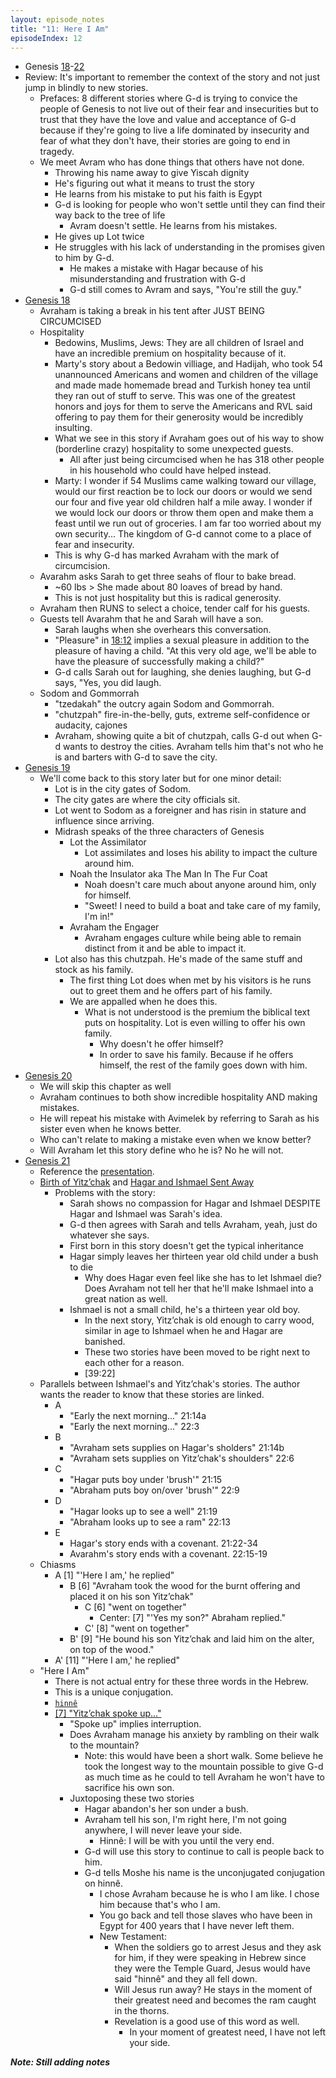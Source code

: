 ```yaml
---
layout: episode_notes
title: "11: Here I Am"
episodeIndex: 12
---
```

- Genesis [18](https://www.bible.com/bible/111/GEN.18)-[22](https://www.bible.com/bible/111/GEN.22)
- Review: It's important to remember the context of the story and not just jump in blindly to new stories.
  - Prefaces: 8 different stories where G-d is trying to convice the people of Genesis to not live out of their fear and insecurities but to trust that they have the love and value and acceptance of G-d because if they're going to live a life dominated by insecurity and fear of what they don't have, their stories are going to end in tragedy.
  - We meet Avram who has done things that others have not done.
    - Throwing his name away to give Yiscah dignity
    - He's figuring out what it means to trust the story
    - He learns from his mistake to put his faith is Egypt
    - G-d is looking for people who won't settle until they can find their way back to the tree of life
      - Avram doesn't settle. He learns from his mistakes.
    - He gives up Lot twice
    - He struggles with his lack of understanding in the promises given to him by G-d.
      - He makes a mistake with Hagar because of his misunderstanding and frustration with G-d
      - G-d still comes to Avram and says, "You're still the guy."
- [Genesis 18](https://www.bible.com/bible/111/GEN.18)
  - Avraham is taking a break in his tent after JUST BEING CIRCUMCISED
  - Hospitality
    - Bedowins, Muslims, Jews: They are all children of Israel and have an incredible premium on hospitality because of it.
    - Marty's story about a Bedowin villiage, and Hadijah, who took 54 unannounced Americans and women and children of the village and made made homemade bread and Turkish honey tea until they ran out of stuff to serve. This was one of the greatest honors and joys for them to serve the Americans and RVL said offering to pay them for their generosity would be incredibly insulting.
    - What we see in this story if Avraham goes out of his way to show (borderline crazy) hospitality to some unexpected guests.
      - All after just being circumcised when he has 318 other people in his household who could have helped instead.
    - Marty: I wonder if 54 Muslims came walking toward our village, would our first reaction be to lock our doors or would we send our four and five year old children half a mile away. I wonder if we would lock our doors or throw them open and make them a feast until we run out of groceries. I am far too worried about my own security... The kingdom of G-d cannot come to a place of fear and insecurity.
    - This is why G-d has marked Avraham with the mark of circumcision.
  - Avarahm asks Sarah to get three seahs of flour to bake bread.
    - ~60 lbs > She made about 80 loaves of bread by hand.
    - This is not just hospitality but this is radical generosity.
  - Avraham then RUNS to select a choice, tender calf for his guests.
  - Guests tell Avarahm that he and Sarah will have a son.
    - Sarah laughs when she overhears this conversation.
    - "Pleasure" in [18:12](https://www.bible.com/bible/111/GEN.18.12) implies a sexual pleasure in addition to the pleasure of having a child. "At this very old age, we'll be able to have the pleasure of successfully making a child?"
    - G-d calls Sarah out for laughing, she denies laughing, but G-d says, "Yes, you did laugh.
  - Sodom and Gommorrah
    - "tzedakah" the outcry again Sodom and Gommorrah.
    - "chutzpah" fire-in-the-belly, guts, extreme self-confidence or audacity, cajones
    - Avraham, showing quite a bit of chutzpah, calls G-d out when G-d wants to destroy the cities. Avraham tells him that's not who he is and barters with G-d to save the city.
- [Genesis 19](https://www.bible.com/bible/111/GEN.19)
  - We'll come back to this story later but for one minor detail:
    - Lot is in the city gates of Sodom.
    - The city gates are where the city officials sit.
    - Lot went to Sodom as a foreigner and has risin in stature and influence since arriving.
    - Midrash speaks of the three characters of Genesis
      - Lot the Assimilator
        - Lot assimilates and loses his ability to impact the culture around him.
      - Noah the Insulator aka The Man In The Fur Coat
        - Noah doesn't care much about anyone around him, only for himself.
        - "Sweet! I need to build a boat and take care of my family, I'm in!"
      - Avraham the Engager
        - Avraham engages culture while being able to remain distinct from it and be able to impact it.
    - Lot also has this chutzpah. He's made of the same stuff and stock as his family.
      - The first thing Lot does when met by his visitors is he runs out to greet them and he offers part of his family.
      - We are appalled when he does this.
        - What is not understood is the premium the biblical text puts on hospitality. Lot is even willing to offer his own family.
          - Why doesn't he offer himself?
          - In order to save his family. Because if he offers himself, the rest of the family goes down with him.
- [Genesis 20](https://www.bible.com/bible/111/GEN.20)
  - We will skip this chapter as well
  - Avraham continues to both show incredible hospitality AND making mistakes.
  - He will repeat his mistake with Avimelek by referring to Sarah as his sister even when he knows better.
  - Who can't relate to making a mistake even when we know better?
  - Will Avraham let this story define who he is? No he will not.
- [Genesis 21](https://www.bible.com/bible/111/GEN.21)
  - Reference the [presentation](https://bemadiscipleship.s3.us-east-2.amazonaws.com/BEMA+011+Here+I+Am.pdf).
  - [Birth of Yitz’chak](https://www.bible.com/bible/111/GEN.21.1-7) and [Hagar and Ishmael Sent Away](https://www.bible.com/bible/111/GEN.21.8-21)
    - Problems with the story:
      - Sarah shows no compassion for Hagar and Ishmael DESPITE Hagar and Ishmael was Sarah's idea.
      - G-d then agrees with Sarah and tells Avraham, yeah, just do whatever she says.
      - First born in this story doesn't get the typical inheritance
      - Hagar simply leaves her thirteen year old child under a bush to die
        - Why does Hagar even feel like she has to let Ishmael die? Does Avraham not tell her that he'll make Ishmael into a great nation as well.
      - Ishmael is not a small child, he's a thirteen year old boy.
        - In the next story, Yitz’chak is old enough to carry wood, similar in age to Ishmael when he and Hagar are banished.
        - These two stories have been moved to be right next to each other for a reason.
        - [39:22]
  - Parallels between Ishmael's and Yitz’chak's stories. The author wants the reader to know that these stories are linked.
    - A
      - "Early the next morning..." 21:14a
      - "Early the next morning..." 22:3
    - B
      - "Avraham sets supplies on Hagar's sholders" 21:14b
      - "Avraham sets supplies on Yitz’chak's shoulders" 22:6
    - C
      - "Hagar puts boy under 'brush'" 21:15
      - "Abraham puts boy on/over 'brush'" 22:9
    - D
      - "Hagar looks up to see a well" 21:19
      - "Abraham looks up to see a ram" 22:13
    - E
      - Hagar's story ends with a covenant. 21:22-34
      - Avarahm's story ends with a covenant. 22:15-19
  - Chiasms
    - A [1] "'Here I am,' he replied"
      - B [6] "Avraham took the wood for the burnt offering and placed it on his son Yitz’chak"
        - C [6] "went on together"
          - Center: [7] "'Yes my son?" Abraham replied."
        - C' [8] "went on together"
      - B' [9] "He bound his son Yitz’chak and laid him on the alter, on top of the wood."
    - A' [11] "'Here I am,' he replied"
  - "Here I Am"
    - There is not actual entry for these three words in the Hebrew.
    - This is a unique conjugation.
    - [`hinnê`](https://www.blueletterbible.org/lexicon/h2009/niv/wlc/0-1/)
    - [[7] "Yitz’chak spoke up..."](https://www.bible.com/bible/111/GEN.22.NIV)
      - "Spoke up" implies interruption.
      - Does Avraham manage his anxiety by rambling on their walk to the mountain?
        - Note: this would have been a short walk. Some believe he took the longest way to the mountain possible to give G-d as much time as he could to tell Avraham he won't have to sacrifice his own son.
      - Juxtoposing these two stories
        - Hagar abandon's her son under a bush.
        - Avraham tell his son, I'm right here, I'm not going anywhere, I will never leave your side.
          - Hinnê: I will be with you until the very end.
        - G-d will use this story to continue to call is people back to him.
        - G-d tells Moshe his name is the unconjugated conjugation on hinnê.
          - I chose Avraham because he is who I am like. I chose him because that's who I am.
          - You go back and tell those slaves who have been in Egypt for 400 years that I have never left them.
          - New Testament:
            - When the soldiers go to arrest Jesus and they ask for him, if they were speaking in Hebrew since they were the Temple Guard, Jesus would have said "hinnê" and they all fell down.
            - Will Jesus run away? He stays in the moment of their greatest need and becomes the ram caught in the thorns.
            - Revelation is a good use of this word as well.
              - In your moment of greatest need, I have not left your side.

***Note: Still adding notes***
